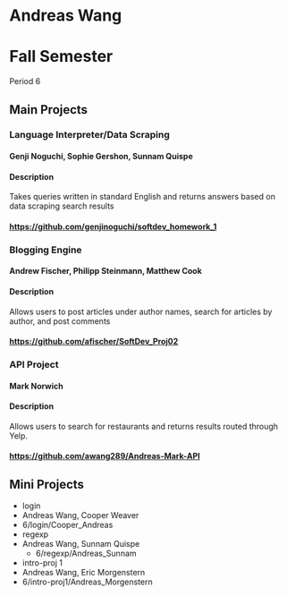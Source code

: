 Andreas Wang
==========

# Fall Semester
Period 6

## Main Projects

### Language Interpreter/Data Scraping
#### Genji Noguchi, Sophie Gershon, Sunnam Quispe
#### Description
Takes queries written in standard English and returns answers based on data scraping search results
#### https://github.com/genjinoguchi/softdev_homework_1

### Blogging Engine
#### Andrew Fischer, Philipp Steinmann, Matthew Cook
#### Description
Allows users to post articles under author names, search for articles by author, and post comments 
#### https://github.com/afischer/SoftDev_Proj02

### API Project
#### Mark Norwich
#### Description 
Allows users to search for restaurants and returns results routed through Yelp.
#### https://github.com/awang289/Andreas-Mark-API

## Mini Projects

 * login
  * Andreas Wang, Cooper Weaver
  * 6/login/Cooper_Andreas
 * regexp
  * Andreas Wang, Sunnam Quispe 
	* 6/regexp/Andreas_Sunnam
 * intro-proj 1
  * Andreas Wang, Eric Morgenstern 
  * 6/intro-proj1/Andreas_Morgenstern

